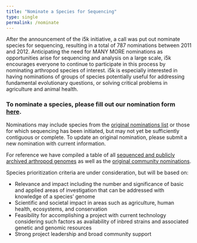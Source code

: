 ```yaml
---
title: "Nominate a Species for Sequencing"
type: single
permalink: /nominate
---
```


After the announcement of the i5k initiative, a call was put out nominate species for sequencing, resulting in a total of 787 nominations between 2011 and 2012.  Anticipating the need for MANY MORE nominations as opportunities arise for sequencing and analysis on a large scale, i5k encourages everyone to continue to participate in this process by nominating arthropod species of interest. i5k is especially interested in having nominations of groups of species potentially useful for addressing fundamental evolutionary questions, or solving critical problems in agriculture and animal health.

### To nominate a species, please fill out our nomination form [here](https://goo.gl/forms/BoROaCUl6WB4Yl3t1).

Nominations may include species from the [original nominations list](legacy_i5k_nominations) or those for which sequencing has been initiated, but may not yet be sufficiently contiguous or complete.  To update an original nomination, please submit a new nomination with current information.

For reference we have compiled a table of all [sequenced and publicly archived arthropod genomes](arthropod_genomes_at_ncbi) as well as the [original community nominations](legacy_i5k_nominations).

Species prioritization criteria are under consideration, but will be based on:
- Relevance and impact including the number and significance of basic and applied areas of investigation that can be addressed with knowledge of a species’ genome
- Scientific and societal impact in areas such as agriculture, human health, ecosystems, and conservation
- Feasibility for accomplishing a project with current technology considering such factors as availability of inbred strains and associated genetic and genomic resources
- Strong project leadership and broad community support
 
